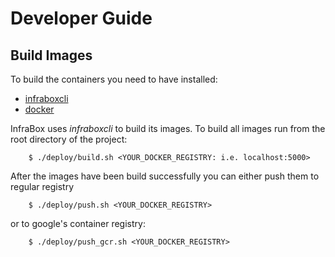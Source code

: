 # Developer Guide

## Build Images
To build the containers you need to have installed:

- [infraboxcli](https://github.com/infrabox/cli)
- [docker](https://www.docker.com/)

InfraBox uses _infraboxcli_ to build its images. To build all images run from the root directory of the project:

```
    $ ./deploy/build.sh <YOUR_DOCKER_REGISTRY: i.e. localhost:5000>
```

After the images have been build successfully you can either push them to regular registry

```
    $ ./deploy/push.sh <YOUR_DOCKER_REGISTRY>
```

or to google's container registry:

```
    $ ./deploy/push_gcr.sh <YOUR_DOCKER_REGISTRY>
```
